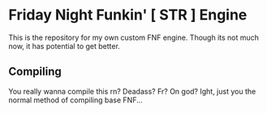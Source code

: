 # Friday Night Funkin' [ STR ] Engine

This is the repository for my own custom FNF engine. Though its not much now, it has potential to get better.

## Compiling

You really wanna compile this rn? Deadass? Fr? On god?
Ight, just you the normal method of compiling base FNF...
